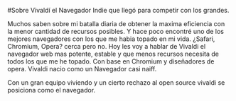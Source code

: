 #Sobre Vivaldí el Navegador Indie que llegó para competir con los  grandes.

Muchos saben sobre mi batalla diaria de obtener la maxima eficiencia con la menor 
cantidad de recursos posibles. Y hace poco encontré uno de los mejores navegadores
con los que me habia topado en mi vida. ¿Safari, Chromium, Opera? cerca pero no.
Hoy les voy a hablar de Vivaldi el navegador web mas potente, estable y 
que menos recursos necesita de todos los que me he topado.
   Con base en Chromium y diseñadores de opera. Vivaldi nacio como un Navegador 
casi naiff. 

   Con un gran equipo viviendo y un cierto rechazo al open source vivaldi se posiciona
como el navegador.
